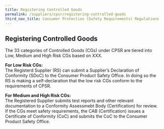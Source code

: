 ```yaml
---
title: Registering Controlled Goods
permalink: /suppliers/cpsr/registering-controlled-goods
third_nav_title: Consumer Protection (Safety Requirements) Regulations (CPSR)
---
```

## Registering Controlled Goods
The 33 categories of Controlled Goods (CGs) under CPSR are tiered into Low, Medium and High Risk CGs based on XXX.

**For Low Risk CGs:**<br>
The Registerd Supplier (RS) can submit a Supplier’s Declaration of Conformity (SDoC) to the Consumer Product Safety Office. In doing so the RS is making a self-declaration that the low risk CGs conform to the requirements of CPSR.

**For Medium and High Risk CGs:**<br>
The Registered Supplier submits test reports and other relevant documentation to a Conformity Assessmebt Body (Certification) for review. If the CGs meet safety requirements, the CAB (Certification) issues a Certificate of Conformity (CoC) and submits the CoC to the Consumer Product Safety Office.  
